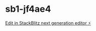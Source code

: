 # sb1-jf4ae4

[Edit in StackBlitz next generation editor ⚡️](https://stackblitz.com/~/github.com/Marcusziklar/sb1-jf4ae4)